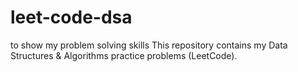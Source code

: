 # leet-code-dsa
to show my problem solving skills
This repository contains my Data Structures & Algorithms practice problems (LeetCode).
